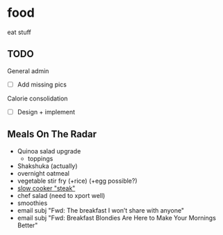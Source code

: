 # food

eat stuff

## TODO

General admin
- [ ] Add missing pics

Calorie consolidation
- [ ] Design + implement

## Meals On The Radar

- Quinoa salad upgrade
    - toppings
- Shakshuka (actually)
- overnight oatmeal
- vegetable stir fry (+rice) (+egg possible?)
- [slow cooker "steak"](https://www.allrecipes.com/recipe/73124/slow-cooker-salisbury-steak/)
- chef salad (need to xport well)
- smoothies
- email subj "Fwd: The breakfast I won’t share with anyone"
- email subj "Fwd: Breakfast Blondies Are Here to Make Your Mornings Better"
